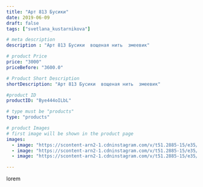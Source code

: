```yaml
---
title: "Арт 813 Бусики"
date: 2019-06-09
draft: false
tags: ["svetlana_kustarnikova"]

# meta description
description : "Арт 813 Бусики  вощеная нить  змеевик"

# product Price
price: "3000"
priceBefore: "3600.0"

# Product Short Description
shortDescription: "Арт 813 Бусики  вощеная нить  змеевик"

#product ID
productID: "Bye444oILbL"

# type must be "products"
type: "products"

# product Images
# first image will be shown in the product page
images:
  - image: "https://scontent-arn2-1.cdninstagram.com/v/t51.2885-15/e35/61922893_2766684200025937_4867876622296363707_n.jpg?se=8&tp=1&_nc_ht=scontent-arn2-1.cdninstagram.com&_nc_cat=101&_nc_ohc=4jFz7WlBY5AAX-NttlA&oh=ef3b0d17facb57f9623eb7fc23cf87b3&oe=6069992B&ig_cache_key=MjA2MjMzNTg1NjgzMzc5MDQ4OA%3D%3D.2"
  - image: "https://scontent-arn2-1.cdninstagram.com/v/t51.2885-15/e35/61148429_825259064510854_1677861103203653883_n.jpg?se=8&tp=1&_nc_ht=scontent-arn2-1.cdninstagram.com&_nc_cat=110&_nc_ohc=Cowx2_l3FfYAX-iZJwu&oh=8e0ef41607efe2c235aca12c4ca17cec&oe=606C3E0E&ig_cache_key=MjA2MjMzNTg1NjgxNzAxNzc2Mg%3D%3D.2"
  - image: "https://scontent-arn2-1.cdninstagram.com/v/t51.2885-15/e35/62253721_189580481980015_5442091234640554598_n.jpg?se=8&tp=1&_nc_ht=scontent-arn2-1.cdninstagram.com&_nc_cat=107&_nc_ohc=gNqiTOoUx6YAX9nrfCF&oh=15ba333fe0e34da1c25743b9cee23cf7&oe=60699BCB&ig_cache_key=MjA2MjMzNTg1NjgyNTM3ODA4OA%3D%3D.2"

---
```

lorem
